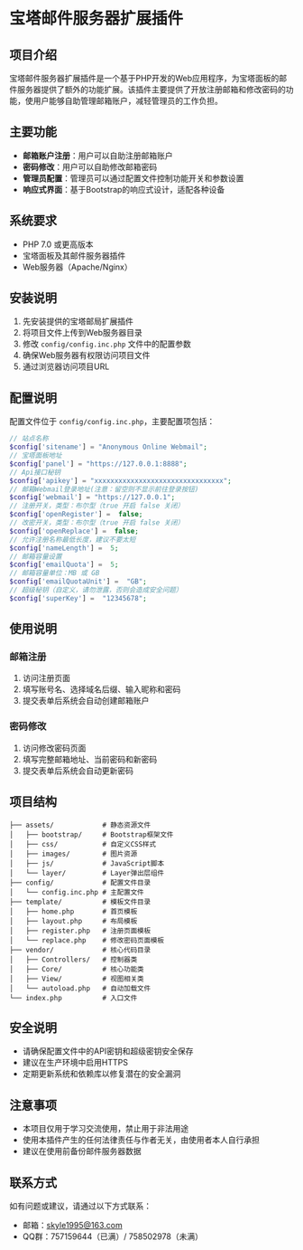 # 宝塔邮件服务器扩展插件

## 项目介绍

宝塔邮件服务器扩展插件是一个基于PHP开发的Web应用程序，为宝塔面板的邮件服务器提供了额外的功能扩展。该插件主要提供了开放注册邮箱和修改密码的功能，使用户能够自助管理邮箱账户，减轻管理员的工作负担。

## 主要功能

- **邮箱账户注册**：用户可以自助注册邮箱账户
- **密码修改**：用户可以自助修改邮箱密码
- **管理员配置**：管理员可以通过配置文件控制功能开关和参数设置
- **响应式界面**：基于Bootstrap的响应式设计，适配各种设备

## 系统要求

- PHP 7.0 或更高版本
- 宝塔面板及其邮件服务器插件
- Web服务器（Apache/Nginx）

## 安装说明

1. 先安装提供的宝塔邮局扩展插件
2. 将项目文件上传到Web服务器目录
3. 修改 `config/config.inc.php` 文件中的配置参数
4. 确保Web服务器有权限访问项目文件
5. 通过浏览器访问项目URL

## 配置说明

配置文件位于 `config/config.inc.php`，主要配置项包括：

```php
// 站点名称
$config['sitename'] = "Anonymous Online Webmail";
// 宝塔面板地址
$config['panel'] = "https://127.0.0.1:8888";
// Api接口秘钥
$config['apikey'] = "xxxxxxxxxxxxxxxxxxxxxxxxxxxxxxxx";
// 邮箱Webmail登录地址(注意：留空则不显示前往登录按钮)
$config['webmail'] = "https://127.0.0.1";
// 注册开关，类型：布尔型（true 开启 false 关闭）
$config['openRegister'] =  false;
// 改密开关，类型：布尔型（true 开启 false 关闭）
$config['openReplace'] =  false;
// 允许注册名称最低长度，建议不要太短
$config['nameLength'] =  5;
// 邮箱容量设置
$config['emailQuota'] =  5;
// 邮箱容量单位：MB 或 GB
$config['emailQuotaUnit'] =  "GB";
// 超级秘钥（自定义，请勿泄露，否则会造成安全问题）
$config['superKey'] =  "12345678";
```

## 使用说明

### 邮箱注册

1. 访问注册页面
2. 填写账号名、选择域名后缀、输入昵称和密码
3. 提交表单后系统会自动创建邮箱账户

### 密码修改

1. 访问修改密码页面
2. 填写完整邮箱地址、当前密码和新密码
3. 提交表单后系统会自动更新密码

## 项目结构

```
├── assets/            # 静态资源文件
│   ├── bootstrap/     # Bootstrap框架文件
│   ├── css/           # 自定义CSS样式
│   ├── images/        # 图片资源
│   ├── js/            # JavaScript脚本
│   └── layer/         # Layer弹出层组件
├── config/            # 配置文件目录
│   └── config.inc.php # 主配置文件
├── template/          # 模板文件目录
│   ├── home.php       # 首页模板
│   ├── layout.php     # 布局模板
│   ├── register.php   # 注册页面模板
│   └── replace.php    # 修改密码页面模板
├── vendor/            # 核心代码目录
│   ├── Controllers/   # 控制器类
│   ├── Core/          # 核心功能类
│   ├── View/          # 视图相关类
│   └── autoload.php   # 自动加载文件
└── index.php          # 入口文件
```

## 安全说明

- 请确保配置文件中的API密钥和超级密钥安全保存
- 建议在生产环境中启用HTTPS
- 定期更新系统和依赖库以修复潜在的安全漏洞

## 注意事项

- 本项目仅用于学习交流使用，禁止用于非法用途
- 使用本插件产生的任何法律责任与作者无关，由使用者本人自行承担
- 建议在使用前备份邮件服务器数据

## 联系方式

如有问题或建议，请通过以下方式联系：

- 邮箱：skyle1995@163.com
- QQ群：757159644（已满）/ 758502978（未满）